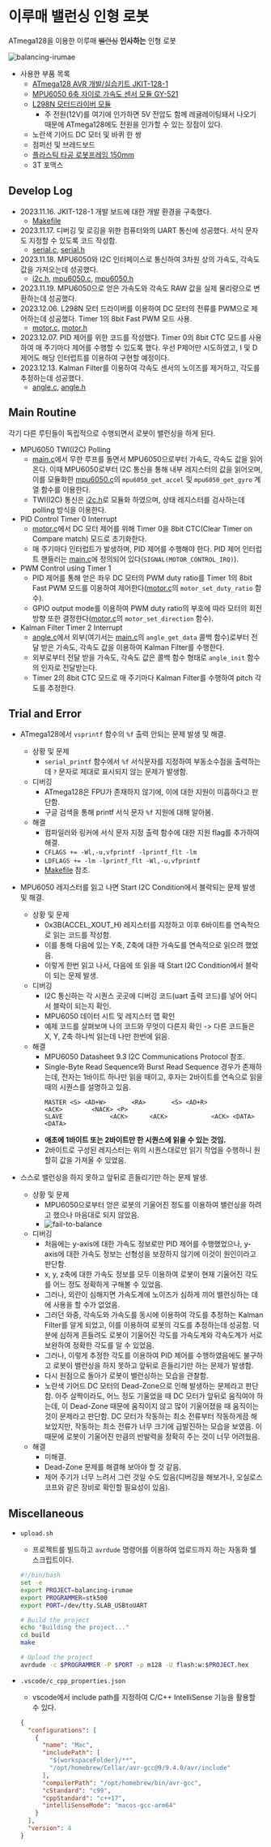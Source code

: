 # 이루매 밸런싱 인형 로봇

ATmega128을 이용한 이루매 ~~밸런싱~~ **인사하는** 인형 로봇

![balancing-irumae](./docs/images/balancing-irumae.png)

- 사용한 부품 목록
  - [ATmega128 AVR 개발/실습키트 JKIT-128-1](https://www.devicemart.co.kr/goods/view?no=1059759)
  - [MPU6050 6축 자이로 가속도 센서 모듈 GY-521](https://www.devicemart.co.kr/goods/view?no=1247052)
  - [L298N 모터드라이버 모듈](https://www.devicemart.co.kr/goods/view?no=1278835)
    - 주 전원(12V)를 여기에 인가하면 5V 전압도 함께 레귤레이팅돼서 나오기 때문에 ATmega128에도 전원을 인가할 수 있는 장점이 있다.
  - 노란색 기어드 DC 모터 및 바퀴 한 쌍
  - 점퍼선 및 브레드보드
  - [플라스틱 타공 로봇프레임 150mm](https://www.devicemart.co.kr/goods/view?no=1342467)
  - 3T 포맥스

## Develop Log

- 2023.11.16. JKIT-128-1 개발 보드에 대한 개발 환경을 구축했다.
  - [Makefile](./build/Makefile)
- 2023.11.17. 디버깅 및 로깅을 위한 컴퓨터와의 UART 통신에 성공했다. 서식 문자도 지정할 수 있도록 코드 작성함.
  - [serial.c](./src/serial.c), [serial.h](./src/serial.h)
- 2023.11.18. MPU6050와 I2C 인터페이스로 통신하여 3차원 상의 가속도, 각속도 값을 가져오는데 성공했다.
  - [i2c.h](./src/i2c.h), [mpu6050.c](./src/mpu6050.c), [mpu6050.h](./src/mpu6050.h)
- 2023.11.19. MPU6050으로 얻은 가속도와 각속도 RAW 값을 실제 물리량으로 변환하는데 성공했다.
- 2023.12.06. L298N 모터 드라이버를 이용하여 DC 모터의 전류를 PWM으로 제어하는데 성공했다. Timer 1의 8bit Fast PWM 모드 사용.
  - [motor.c](./src/motor.c), [motor.h](./src/motor.h)
- 2023.12.07. PID 제어를 위한 코드를 작성했다. Timer 0의 8bit CTC 모드를 사용하여 매 주기마다 제어를 수행할 수 있도록 했다. 우선 P제어만 시도하였고, I 및 D 제어도 해당 인터럽트를 이용하여 구현할 예정이다.
- 2023.12.13. Kalman Filter를 이용하여 각속도 센서의 노이즈를 제거하고, 각도를 추정하는데 성공했다.
  - [angle.c](./src/angle.c), [angle.h](./src/angle.h)

## Main Routine

각기 다른 루틴들이 독립적으로 수행되면서 로봇이 밸런싱을 하게 된다.

- MPU6050 TWI(I2C) Polling
  - [main.c](./src/main.c)에서 무한 루프를 돌면서 MPU6050으로부터 가속도, 각속도 값을 읽어온다. 이때 MPU6050로부터 I2C 통신을 통해 내부 레지스터의 값을 읽어오며, 이를 모듈화한 [mpu6050.c](./src/mpu6050.c)의 `mpu6050_get_accel` 및 `mpu6050_get_gyro` 계열 함수를 이용한다.
  - TWI(I2C) 통신은 [i2c.h](./src/i2c.h)로 모듈화 하였으며, 상태 레지스터를 검사하는데 polling 방식을 이용한다.
- PID Control Timer 0 Interrupt
  - [motor.c](./src/motor.c)에서 DC 모터 제어를 위해 Timer 0을 8bit CTC(Clear Timer on Compare match) 모드로 초기화한다.
  - 매 주기마다 인터럽트가 발생하며, PID 제어를 수행해야 한다. PID 제어 인터럽트 핸들러는 [main.c](./src/main.c)에 정의되어 있다(`SIGNAL(MOTOR_CONTROL_IRQ)`).
- PWM Control using Timer 1
  - PID 제어를 통해 얻은 좌우 DC 모터의 PWM duty ratio를 Timer 1의 8bit Fast PWM 모드를 이용하여 제어한다([motor.c](./src/motor.c)의 `motor_set_duty_ratio` 함수).
  - GPIO output mode를 이용하여 PWM duty ratio의 부호에 따라 모터의 회전 방향 또한 결정한다([motor.c](./src/motor.c)의 `motor_set_direction` 함수).
- Kalman Filter Timer 2 Interrupt
  - [angle.c](./src/angle.c)에서 외부(여기서는 [main.c](./src/main.c)의 `angle_get_data` 콜백 함수)로부터 전달 받은 가속도, 각속도 값을 이용하여 Kalman Filter를 수행한다.
  - 외부로부터 전달 받을 가속도, 각속도 값은 콜백 함수 형태로 `angle_init` 함수의 인자로 전달받는다.
  - Timer 2의 8bit CTC 모드로 매 주기마다 Kalman Filter를 수행하여 pitch 각도를 추정한다.

## Trial and Error

- ATmega128에서 `vsprintf` 함수의 `%f` 출력 안되는 문제 발생 및 해결.
  - 상황 및 문제
    - `serial_printf` 함수에서 `%f` 서식문자를 지정하여 부동소수점을 출력하는데 `?` 문자로 제대로 표시되지 않는 문제가 발생함.
  - 디버깅
    - ATmega128은 FPU가 존재하지 않기에, 이에 대한 지원이 미흡하다고 판단함.
    - 구글 검색을 통해 printf 서식 문자 `%f` 지원에 대해 알아봄.
  - 해결
    - 컴파일러와 링커에 서식 문자 지정 출력 함수에 대한 지원 flag를 추가하여 해결.
    - `CFLAGS += -Wl,-u,vfprintf -lprintf_flt -lm`
    - `LDFLAGS += -lm -lprintf_flt -Wl,-u,vfprintf`
    - [Makefile](./build/Makefile) 참조.

- MPU6050 레지스터를 읽고 나면 Start I2C Condition에서 블락되는 문제 발생 및 해결.
  - 상황 및 문제
    - 0x3B(ACCEL_XOUT_H) 레지스터를 지정하고 이후 6바이트를 연속적으로 읽는 코드를 작성함.
    - 이를 통해 다음에 있는 Y축, Z축에 대한 가속도를 연속적으로 읽으려 했었음.
    - 이렇게 한번 읽고 나서, 다음에 또 읽을 때 Start I2C Condition에서 블락이 되는 문제 발생.
  - 디버깅
    - I2C 통신하는 각 시퀀스 곳곳에 디버깅 코드(uart 출력 코드)를 넣어 어디서 블락이 되는지 확인.
    - MPU6050 데이터 시트 및 레지스터 맵 확인
    - 예제 코드를 살펴보며 나의 코드와 무엇이 다른지 확인 -> 다른 코드들은 X, Y, Z축 하나씩 읽는데 나만 한번에 읽음.
  - 해결
    - MPU6050 Datasheet 9.3 I2C Communications Protocol 참조.
    - Single-Byte Read Sequence와 Burst Read Sequence 경우가 존재하는데, 전자는 1바이트 하나만 읽을 때이고, 후자는 2바이트를 연속으로 읽을 때의 시퀀스를 설명하고 있음.
      ```
      MASTER <S> <AD+W>       <RA>       <S> <AD+R>              <ACK>        <NACK> <P>
      SLAVE             <ACK>      <ACK>            <ACK> <DATA>       <DATA>
      ```
    - **애초에 1바이트 또는 2바이트만 한 시퀀스에 읽을 수 있는 것임.**
    - 2바이트로 구성된 레지스터는 위의 시퀀스대로만 읽기 작업을 수행하니 원할히 값을 가져올 수 있었음.

- 스스로 밸런싱을 하지 못하고 앞뒤로 흔들리기만 하는 문제 발생.
  - 상황 및 문제
    - MPU6050으로부터 얻은 로봇의 기울어진 정도를 이용하여 밸런싱을 하려고 했으나 마음대로 되지 않았음.
    - ![fail-to-balance](./docs/images/fail-to-balance.gif)
  - 디버깅
    - 처음에는 y-axis에 대한 가속도 정보로만 PID 제어를 수행했었으나, y-axis에 대한 가속도 정보는 선형성을 보장하지 않기에 이것이 원인이라고 판단함.
    - x, y, z축에 대한 가속도 정보를 모두 이용하여 로봇이 현재 기울어진 각도를 어느 정도 정확하게 구해볼 수 있었음.
    - 그러나, 외란이 심해지면 가속도계에 노이즈가 심하게 끼어 밸런싱하는 데에 사용을 할 수가 없었음.
    - 그러던 와중, 각속도와 가속도를 동시에 이용하여 각도를 추정하는 Kalman Filter를 알게 되었고, 이를 이용하여 로봇의 각도를 추정하는데 성공함. 덕분에 심하게 흔들려도 로봇이 기울어진 각도를 가속도계와 각속도계가 서로 보완하여 정확한 각도를 알 수 있었음.
    - 그러나, 이렇게 추정한 각도를 이용하여 PID 제어를 수행하였음에도 불구하고 로봇이 밸런싱을 하지 못하고 앞뒤로 흔들리기만 하는 문제가 발생함.
    - 다시 원점으로 돌아가 로봇이 밸런싱하는 모습을 관찰함.
    - 노란색 기어드 DC 모터의 Dead-Zone으로 인해 발생하는 문제라고 판단함. 아주 살짝이라도, 어느 정도 기울었을 때 DC 모터가 앞뒤로 움직여야 하는데, 이 Dead-Zone 때문에 움직이지 않고 많이 기울어졌을 때 움직이는 것이 문제라고 판단함. DC 모터가 작동하는 최소 전류부터 작동하게끔 해보았지만, 작동하는 최소 전류가 너무 크기에 급발진하는 모습을 보였음. 이 때문에 로봇이 기울어진 만큼의 반발력을 정확히 주는 것이 너무 어려웠음.
  - 해결
    - 미해결.
    - Dead-Zone 문제를 해결해 보아야 할 것 같음.
    - 제어 주기가 너무 느려서 그런 것일 수도 있음(디버깅을 해보거나, 오실로스코프와 같은 장비로 확인할 필요성이 있음).

## Miscellaneous

- `upload.sh`

  - 프로젝트를 빌드하고 `avrdude` 명령어를 이용하여 업로드까지 하는 자동화 쉘 스크립트이다.

  ```sh
  #!/bin/bash
  set -e
  export PROJECT=balancing-irumae
  export PROGRAMMER=stk500
  export PORT=/dev/tty.SLAB_USBtoUART

  # Build the project
  echo "Building the project..."
  cd build
  make

  # Upload the project
  avrdude -c $PROGRAMMER -P $PORT -p m128 -U flash:w:$PROJECT.hex
  ```

- `.vscode/c_cpp_properties.json`

  - vscode에서 include path를 지정하여 C/C++ IntelliSense 기능을 활용할 수 있다.

  ```json
  {
    "configurations": [
      {
        "name": "Mac",
        "includePath": [
          "${workspaceFolder}/**",
          "/opt/homebrew/Cellar/avr-gcc@9/9.4.0/avr/include"
        ],
        "compilerPath": "/opt/homebrew/bin/avr-gcc",
        "cStandard": "c99",
        "cppStandard": "c++17",
        "intelliSenseMode": "macos-gcc-arm64"
      }
    ],
    "version": 4
  }
  ```
